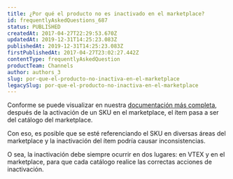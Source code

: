 ```yaml
---
title: ¿Por qué el producto no es inactivado en el marketplace?
id: frequentlyAskedQuestions_687
status: PUBLISHED
createdAt: 2017-04-27T22:29:53.670Z
updatedAt: 2019-12-31T14:25:23.083Z
publishedAt: 2019-12-31T14:25:23.083Z
firstPublishedAt: 2017-04-27T23:02:27.442Z
contentType: frequentlyAskedQuestion
productTeam: Channels
author: authors_3
slug: por-que-el-producto-no-inactiva-en-el-marketplace
legacySlug: por-que-el-producto-no-inactiva-en-el-marketplace
---
```


Conforme se puede visualizar en nuestra [documentación más completa](/es/tutorial/catalogacion-de-productos-para-marketplace), después de la activación de un SKU en el marketplace, el ítem pasa a ser del catálogo del marketplace.

Con eso, es posible que se esté referenciando el SKU en diversas áreas del marketplace y la inactivación del ítem podría causar inconsistencias.

O sea, la inactivación debe siempre ocurrir en dos lugares: en VTEX y en el marketplace, para que cada catálogo realice las correctas acciones de inactivación.


